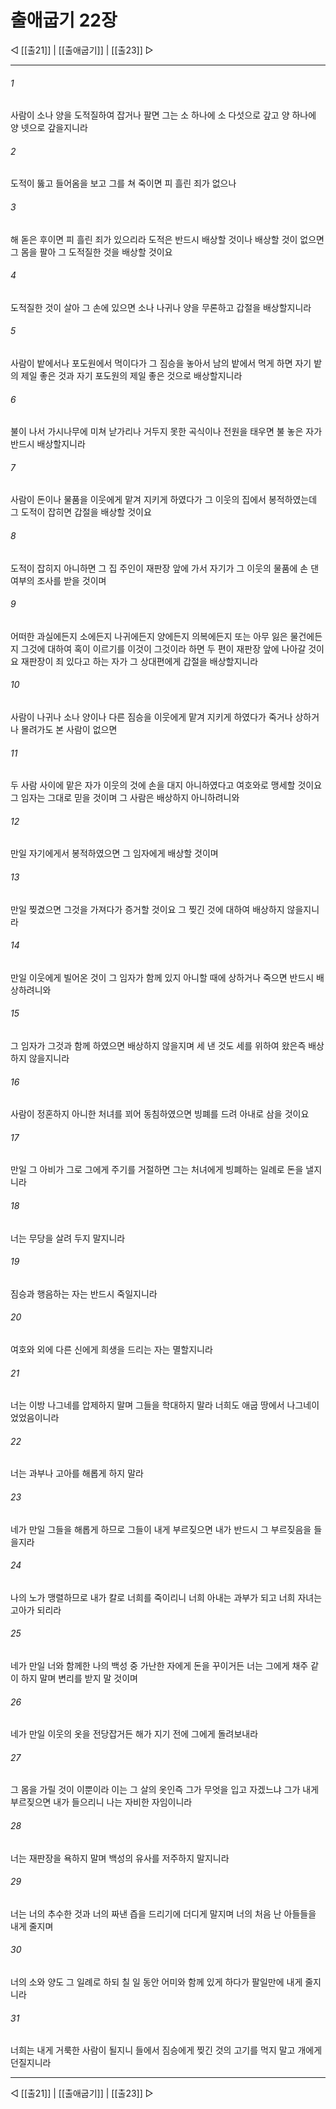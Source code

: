 # 출애굽기 22장

◁ [[출21]] | [[출애굽기]] | [[출23]] ▷
***

###### 1
사람이 소나 양을 도적질하여 잡거나 팔면 그는 소 하나에 소 다섯으로 갚고 양 하나에 양 넷으로 갚을지니라

###### 2
도적이 뚫고 들어옴을 보고 그를 쳐 죽이면 피 흘린 죄가 없으나

###### 3
해 돋은 후이면 피 흘린 죄가 있으리라 도적은 반드시 배상할 것이나 배상할 것이 없으면 그 몸을 팔아 그 도적질한 것을 배상할 것이요

###### 4
도적질한 것이 살아 그 손에 있으면 소나 나귀나 양을 무론하고 갑절을 배상할지니라

###### 5
사람이 밭에서나 포도원에서 먹이다가 그 짐승을 놓아서 남의 밭에서 먹게 하면 자기 밭의 제일 좋은 것과 자기 포도원의 제일 좋은 것으로 배상할지니라

###### 6
불이 나서 가시나무에 미쳐 낟가리나 거두지 못한 곡식이나 전원을 태우면 불 놓은 자가 반드시 배상할지니라

###### 7
사람이 돈이나 물품을 이웃에게 맡겨 지키게 하였다가 그 이웃의 집에서 봉적하였는데 그 도적이 잡히면 갑절을 배상할 것이요

###### 8
도적이 잡히지 아니하면 그 집 주인이 재판장 앞에 가서 자기가 그 이웃의 물품에 손 댄 여부의 조사를 받을 것이며

###### 9
어떠한 과실에든지 소에든지 나귀에든지 양에든지 의복에든지 또는 아무 잃은 물건에든지 그것에 대하여 혹이 이르기를 이것이 그것이라 하면 두 편이 재판장 앞에 나아갈 것이요 재판장이 죄 있다고 하는 자가 그 상대편에게 갑절을 배상할지니라

###### 10
사람이 나귀나 소나 양이나 다른 짐승을 이웃에게 맡겨 지키게 하였다가 죽거나 상하거나 몰려가도 본 사람이 없으면

###### 11
두 사람 사이에 맡은 자가 이웃의 것에 손을 대지 아니하였다고 여호와로 맹세할 것이요 그 임자는 그대로 믿을 것이며 그 사람은 배상하지 아니하려니와

###### 12
만일 자기에게서 봉적하였으면 그 임자에게 배상할 것이며

###### 13
만일 찢겼으면 그것을 가져다가 증거할 것이요 그 찢긴 것에 대하여 배상하지 않을지니라

###### 14
만일 이웃에게 빌어온 것이 그 임자가 함께 있지 아니할 때에 상하거나 죽으면 반드시 배상하려니와

###### 15
그 임자가 그것과 함께 하였으면 배상하지 않을지며 세 낸 것도 세를 위하여 왔은즉 배상하지 않을지니라

###### 16
사람이 정혼하지 아니한 처녀를 꾀어 동침하였으면 빙폐를 드려 아내로 삼을 것이요

###### 17
만일 그 아비가 그로 그에게 주기를 거절하면 그는 처녀에게 빙폐하는 일례로 돈을 낼지니라

###### 18
너는 무당을 살려 두지 말지니라

###### 19
짐승과 행음하는 자는 반드시 죽일지니라

###### 20
여호와 외에 다른 신에게 희생을 드리는 자는 멸할지니라

###### 21
너는 이방 나그네를 압제하지 말며 그들을 학대하지 말라 너희도 애굽 땅에서 나그네이었었음이니라

###### 22
너는 과부나 고아를 해롭게 하지 말라

###### 23
네가 만일 그들을 해롭게 하므로 그들이 내게 부르짖으면 내가 반드시 그 부르짖음을 들을지라

###### 24
나의 노가 맹렬하므로 내가 칼로 너희를 죽이리니 너희 아내는 과부가 되고 너희 자녀는 고아가 되리라

###### 25
네가 만일 너와 함께한 나의 백성 중 가난한 자에게 돈을 꾸이거든 너는 그에게 채주 같이 하지 말며 변리를 받지 말 것이며

###### 26
네가 만일 이웃의 옷을 전당잡거든 해가 지기 전에 그에게 돌려보내라

###### 27
그 몸을 가릴 것이 이뿐이라 이는 그 살의 옷인즉 그가 무엇을 입고 자겠느냐 그가 내게 부르짖으면 내가 들으리니 나는 자비한 자임이니라

###### 28
너는 재판장을 욕하지 말며 백성의 유사를 저주하지 말지니라

###### 29
너는 너의 추수한 것과 너의 짜낸 즙을 드리기에 더디게 말지며 너의 처음 난 아들들을 내게 줄지며

###### 30
너의 소와 양도 그 일례로 하되 칠 일 동안 어미와 함께 있게 하다가 팔일만에 내게 줄지니라

###### 31
너희는 내게 거룩한 사람이 될지니 들에서 짐승에게 찢긴 것의 고기를 먹지 말고 개에게 던질지니라

***
◁ [[출21]] | [[출애굽기]] | [[출23]] ▷